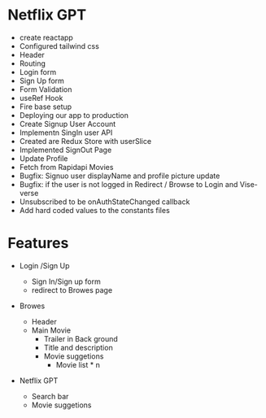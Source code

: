 # Netflix GPT

- create reactapp
- Configured tailwind css
- Header
- Routing
- Login form
- Sign Up form
- Form Validation
- useRef Hook
- Fire base setup
- Deploying our app to production
- Create Signup User Account
- Implementn SingIn user API
- Created are Redux Store with userSlice
- Implemented SignOut Page
- Update Profile
- Fetch from Rapidapi Movies
- Bugfix: Signuo user displayName and profile picture update
- Bugfix: if the user is not logged in Redirect / Browse to Login and Vise-verse
- Unsubscribed to be onAuthStateChanged callback
- Add hard coded values to the constants files

# Features

- Login /Sign Up
  - Sign In/Sign up form
  - redirect to Browes page
- Browes

  - Header
  - Main Movie
    - Trailer in Back ground
    - Title and description
    - Movie suggetions
      - Movie list \* n

- Netflix GPT
  - Search bar
  - Movie suggetions
